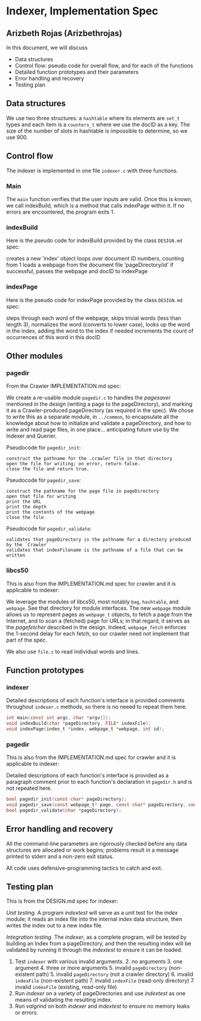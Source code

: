 # Indexer, Implementation Spec
## Arizbeth Rojas (Arizbethrojas)

In this document, we will discuss 
*   Data structures 
*   Control flow: pseudo code for overall flow, and for each of the functions
*   Detailed function prototypes and their parameters
*   Error handling and recovery
*   Testing plan 

## Data structures 

We use two three structures: a `hashtable` where its elements are `set_t` types and each item is a `counters_t` where we use the docID as a key. The size of the number of slots in hashtable is impossible to determine, so we use 900. 

## Control flow 

The indexer is implemented in one file `indexer.c` with three functions. 

### Main 

The `main` function verifies that the user inputs are valid. Once this is known, we call indexBuild, which is a method that calls indexPage within it. If no errors are encountered, the program exits 1. 

### indexBuild 

Here is the pseudo code for indexBuild provided by the class `DESIGN.md` spec:

  creates a new 'index' object
  loops over document ID numbers, counting from 1
    loads a webpage from the document file 'pageDirectory/id'
    if successful, 
      passes the webpage and docID to indexPage

### indexPage

Here is the pseudo code for indexPage provided by the class `DESIGN.md` spec:

   steps through each word of the webpage,
   skips trivial words (less than length 3),
   normalizes the word (converts to lower case),
   looks up the word in the index,
     adding the word to the index if needed
   increments the count of occurrences of this word in this docID

## Other modules

### pagedir

From the Crawler IMPLEMENTATION.md spec: 

We create a re-usable module `pagedir.c` to handles the *pagesaver*  mentioned in the design (writing a page to the pageDirectory), and marking it as a Crawler-produced pageDirectory (as required in the spec).
We chose to write this as a separate module, in `../common`, to encapsulate all the knowledge about how to initialize and validate a pageDirectory, and how to write and read page files, in one place... anticipating future use by the Indexer and Querier.

Pseudocode for `pagedir_init`:

	construct the pathname for the .crawler file in that directory
	open the file for writing; on error, return false.
	close the file and return true.


Pseudocode for `pagedir_save`:

	construct the pathname for the page file in pageDirectory
	open that file for writing
	print the URL
	print the depth
	print the contents of the webpage
	close the file

Pseudocode for `pagedir_validate`:

	validates that pageDirectory is the pathname for a directory produced by the `Crawler`
    validates that indexFilename is the pathname of a file that can be written

### libcs50

This is also from the IMPLEMENTATION.md spec for crawler and it is applicable to indexer: 

We leverage the modules of libcs50, most notably `bag`, `hashtable`, and `webpage`.
See that directory for module interfaces.
The new `webpage` module allows us to represent pages as `webpage_t` objects, to fetch a page from the Internet, and to scan a (fetched) page for URLs; in that regard, it serves as the *pagefetcher* described in the design.
Indeed, `webpage_fetch` enforces the 1-second delay for each fetch, so our crawler need not implement that part of the spec.

We also use `file.c` to read individual words and lines. 

## Function prototypes

### indexer 

Detailed descriptions of each function's interface is provided comments throughout `indexer.c` methods, so there is no neeed to repeat them here. 

```c
int main(const int argc, char *argv[]);
void indexBuild(char *pageDirectory, FILE* indexFile);
void indexPage(index_t *index, webpage_t *webpage, int id);
```

### pagedir

This is also from the IMPLEMENTATION.md spec for crawler and it is applicable to indexer: 

Detailed descriptions of each function's interface is provided as a paragraph comment prior to each function's declaration in `pagedir.h` and is not repeated here.

```c
bool pagedir_init(const char* pageDirectory);
void pagedir_save(const webpage_t* page, const char* pageDirectory, const int docID);
bool pagedir_validate(char *pageDirectory);
```

## Error handling and recovery

All the command-line parameters are rigorously checked before any data structures are allocated or work begins; problems result in a message printed to stderr and a non-zero exit status.

All code uses defensive-programming tactics to catch and exit. 

## Testing plan

This is from the DESIGN.md spec for indexer: 

*Unit testing*.  A program *indextest* will serve as a unit test for the *index* module; it reads an index file into the internal *index* data structure, then writes the index out to a new index file.

*Integration testing*.  The *indexer*, as a complete program, will be tested by building an index from a pageDirectory, and then the resulting index will be validated by running it through the *indextest* to ensure it can be loaded.

1. Test `indexer` with various invalid arguments.
	2. no arguments
	3. one argument
	4. three or more arguments
	5. invalid `pageDirectory` (non-existent path)
	5. invalid `pageDirectory` (not a crawler directory)
	6. invalid `indexFile` (non-existent path)
	7. invalid `indexFile` (read-only directory)
	7. invalid `indexFile` (existing, read-only file)
0. Run *indexer* on a variety of pageDirectories and use *indextest* as one means of validating the resulting index.
0. Run *valgrind* on both *indexer* and *indextest* to ensure no memory leaks or errors.





